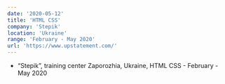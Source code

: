 ```yaml
---
date: '2020-05-12'
title: 'HTML CSS'
company: 'Stepik'
location: 'Ukraine'
range: 'February - May 2020'
url: 'https://www.upstatement.com/'
---
```


- “Stepik”,  training center Zaporozhia, Ukraine, HTML CSS  -  February - May 2020

